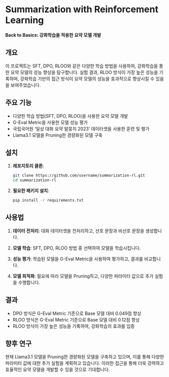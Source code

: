 # Summarization with Reinforcement Learning

**Back to Basics: 강화학습을 적용한 요약 모델 개발**

## 개요

이 프로젝트는 SFT, DPO, RLOO와 같은 다양한 학습 방법을 사용하여, 강화학습을 통한 요약 모델의 성능 향상을 탐구합니다. 실험 결과, RLOO 방식이 가장 높은 성능을 기록하며, 강화학습 기반의 접근 방식이 요약 모델의 성능을 효과적으로 향상시킬 수 있음을 보여주었습니다.

## 주요 기능

- 다양한 학습 방법(SFT, DPO, RLOO)을 사용한 요약 모델 개발
- G-Eval Metric을 사용한 모델 성능 평가
- 국립국어원 ‘일상 대화 요약 말뭉치 2023’ 데이터셋을 사용한 훈련 및 평가
- Llama3.1 모델을 Pruning한 경량화된 모델 구축

## 설치

1. **레포지토리 클론**:

   ```bash
   git clone https://github.com/username/summarization-rl.git
   cd summarization-rl
   ```

2. **필요한 패키지 설치**:

   ```bash
   pip install -r requirements.txt
   ```

## 사용법

1. **데이터 전처리**: 대화 데이터셋을 전처리하고, 선호 문장과 비선호 문장을 생성합니다.

2. **모델 학습**: SFT, DPO, RLOO 방법 중 선택하여 모델을 학습시킵니다.

3. **성능 평가**: 학습된 모델을 G-Eval Metric을 사용하여 평가하고, 결과를 비교합니다.

4. **모델 최적화**: 필요에 따라 모델을 Pruning하고, 다양한 파라미터 값으로 추가 실험을 수행합니다.

## 결과

- DPO 방식은 G-Eval Metric 기준으로 Base 모델 대비 0.049점 향상
- RLOO 방식은 G-Eval Metric 기준으로 Base 모델 대비 0.12점 향상
- RLOO 방식이 가장 높은 성능을 기록하여, 강화학습의 효과를 입증

## 향후 연구

현재 Llama3.1 모델을 Pruning한 경량화된 모델을 구축하고 있으며, 이를 통해 다양한 파라미터 값에 대한 추가 실험을 계획하고 있습니다. 이러한 접근을 통해 더욱 강력하고 효율적인 요약 모델을 개발할 수 있을 것으로 기대합니다.
